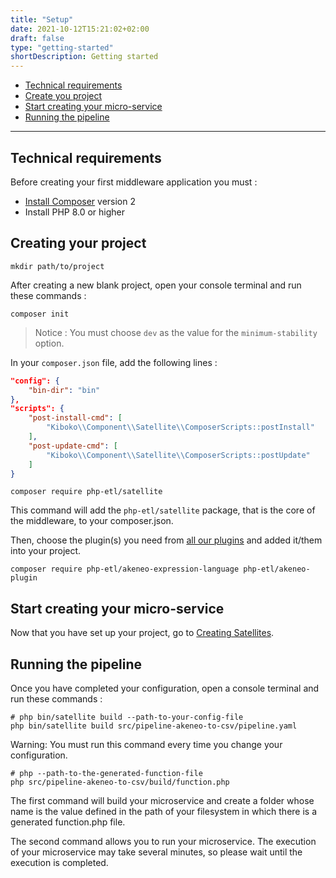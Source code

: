 ```yaml
---
title: "Setup"
date: 2021-10-12T15:21:02+02:00
draft: false
type: "getting-started"
shortDescription: Getting started
---
```


- [Technical requirements](#technical-requirements)
- [Create you project](#creating-your-project)
- [Start creating your micro-service](#start-creating-your-micro-service)
- [Running the pipeline](#running-the-pipeline)
    
---

## Technical requirements

Before creating your first middleware application you must :

- [Install Composer](https://getcomposer.org/download/) version 2
- Install PHP 8.0 or higher

## Creating your project

```shell
mkdir path/to/project
```

After creating a new blank project, open your console terminal and run these commands :

```shell
composer init
```

> Notice : You must choose `dev` as the value for the `minimum-stability` option.

In your `composer.json` file, add the following lines :

```json
"config": {
    "bin-dir": "bin"
},
"scripts": {
    "post-install-cmd": [
        "Kiboko\\Component\\Satellite\\ComposerScripts::postInstall"
    ],
    "post-update-cmd": [
        "Kiboko\\Component\\Satellite\\ComposerScripts::postUpdate"
    ]
}
```

```shell
composer require php-etl/satellite
```

This command will add the `php-etl/satellite` package, that is the core of the middleware, to your composer.json.

Then, choose the plugin(s) you need from [all our plugins](../../connectivity) and added it/them into your project.

```shell
composer require php-etl/akeneo-expression-language php-etl/akeneo-plugin
```

## Start creating your micro-service

Now that you have set up your project, go to [Creating Satellites](../satellite).

## Running the pipeline

Once you have completed your configuration, open a console terminal and run these commands :

```shell
# php bin/satellite build --path-to-your-config-file
php bin/satellite build src/pipeline-akeneo-to-csv/pipeline.yaml
```

Warning: You must run this command every time you change your configuration. 

```shell
# php --path-to-the-generated-function-file
php src/pipeline-akeneo-to-csv/build/function.php
```

The first command will build your microservice and create a folder whose name is the value defined in the path of your
filesystem in which there is a generated function.php file.

The second command allows you to run your microservice. The execution of your microservice may take several minutes, 
so please wait until the execution is completed.

